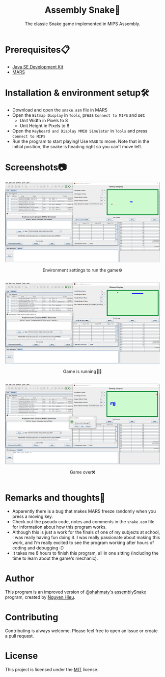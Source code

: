 <div align="center">

# Assembly Snake🐍
The classic Snake game implemented in MIPS Assembly. <br></br>

</div>

# Prerequisites📋
- [Java SE Development Kit](https://www.oracle.com/java/technologies/downloads/)
- [MARS](http://courses.missouristate.edu/KenVollmar/MARS/download.htm)

# Installation & environment setup🛠️
- Download and open the `snake.asm` file in MARS
- Open the `Bitmap Display` in `Tools`, press `Connect to MIPS` and set:
  - Unit Width in Pixels to 8
  - Unit Height in Pixels to 8
- Open the `Keyboard and Display MMIO Simulator` in `Tools` and press `Connect to MIPS`
- Run the program to start playing! Use `WASD` to move. Note that in the initial position, the snake is heading right so you can't move left. 

# Screenshots📷

![](/images/env-setting.png)
<div align="center"> 
    Environment settings to run the game⚙️<br></br>
</div>

![](/images/running.png)
<div align="center"> 
    Game is running🏃‍♂️<br></br>
</div>

![](/images/game-over.png)
<div align="center"> 
    Game over❌<br></br>
</div>

# Remarks and thoughts📌
- Apparently there is a bug that makes MARS freeze randomly when you press a moving key.
- Check out the pseudo code, notes and comments in the `snake.asm` file for information about how this program works.
- Although this is just a work for the finals of one of my subjects at school, I was really having fun doing it. I was really passionate about making this work, and I'm really excited to see the program working after hours of coding and debugging :D 
- It takes me 8 hours to finish this program, all in one sitting (including the time to learn about the game's mechanic).

# Author
This program is an improved version of [@shahmaty](https://github.com/shahmaty)'s [assemblySnake](https://github.com/shahmaty/assemblySnake) program, created by [Nguyen Hieu](https://github.com/hieu748159263).

# Contributing
Contributing is always welcome. Please feel free to open an issue or create a pull request.

# License
This project is licensed under the [MIT](/LICENSE) license.



